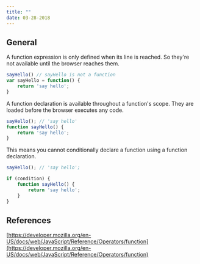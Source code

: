 ```yaml
---
title: ""
date: 03-28-2018
---
```


## General


A function expression is only defined when its line is reached. So they're not available until the browser reaches them.

```js
sayHello() // sayHello is not a function
var sayHello = function() {
    return 'say hello';
}
```

A function declaration is available throughout a function's scope. They are loaded before the browser executes any code.

```js
sayHello(); // 'say hello'
function sayHello() {
    return 'say hello';
}

```

This means you cannot conditionally declare a function using a function declaration.


```js
sayHello(); // 'say hello';

if (condition) {
    function sayHello() {
        return 'say hello';
    }
}
```

## References

[https://developer.mozilla.org/en-US/docs/web/JavaScript/Reference/Operators/function](https://developer.mozilla.org/en-US/docs/web/JavaScript/Reference/Operators/function)